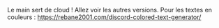 Le main sert de cloud !
Allez voir les autres versions.
Pour les textes en couleurs : https://rebane2001.com/discord-colored-text-generator/
